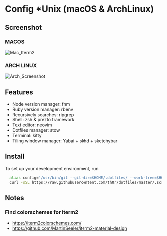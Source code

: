 # Config \*Unix (macOS & ArchLinux)

## Screenshot

### MACOS

![Mac_Iterm2](.mac-iterm2.png)

### ARCH LINUX

![Arch_Screenshot](.arch_screenshot.png)

## Features

- Node version manager: fnm
- Ruby version manager: rbenv
- Recursively searches: ripgrep
- Shell: zsh & prezto framework
- Text editor: neovim
- Dotfiles manager: stow
- Terminal: kitty
- Tiling window manager: Yabai + skhd + sketchybar



## Install

To set up your development environment, run

```bash
  alias config='/usr/bin/git --git-dir=$HOME/.dotfiles/ --work-tree=$HOME'
  curl -sSL https://raw.githubusercontent.com/th0r/dotfiles/master/.scripts/install.sh | sh
```

## Notes

### Find colorschemes for iterm2

- https://iterm2colorschemes.com/
- https://github.com/MartinSeeler/iterm2-material-design
